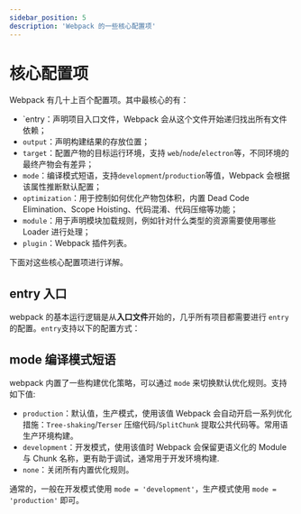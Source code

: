 ```yaml
---
sidebar_position: 5
description: 'Webpack 的一些核心配置项'
---
```


# 核心配置项

Webpack 有几十上百个配置项。其中最核心的有：

- `entry：声明项目入口文件，Webpack 会从这个文件开始递归找出所有文件依赖；
- `output`：声明构建结果的存放位置；
- `target`：配置产物的目标运行环境，支持 `web`/`node`/`electron`等，不同环境的最终产物会有差异；
- `mode`：编译模式短语，支持`development`/`production`等值，Webpack 会根据该属性推断默认配置；
- `optimization`：用于控制如何优化产物包体积，内置 Dead Code Elimination、Scope Hoisting、代码混淆、代码压缩等功能；
- `module`：用于声明模块加载规则，例如针对什么类型的资源需要使用哪些 Loader 进行处理；
- `plugin`：Webpack 插件列表。

下面对这些核心配置项进行详解。

## entry 入口

webpack 的基本运行逻辑是从**入口文件**开始的，几乎所有项目都需要进行 `entry` 的配置。`entry`支持以下的配置方式：

## mode 编译模式短语

webpack 内置了一些构建优化策略，可以通过 `mode` 来切换默认优化规则。支持如下值:

- `production`：默认值，生产模式，使用该值 Webpack 会自动开启一系列优化措施：`Tree-shaking`/`Terser` 压缩代码/`SplitChunk` 提取公共代码等。常用语生产环境构建。
- `development`：开发模式，使用该值时 Webpack 会保留更语义化的 Module 与 Chunk 名称，更有助于调试，通常用于开发环境构建.
- `none`：关闭所有内置优化规则。

通常的，一般在开发模式使用 `mode = 'development'`，生产模式使用 `mode = 'production'` 即可。
